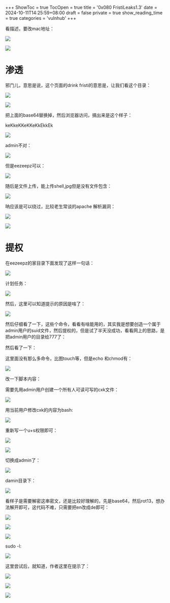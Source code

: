 +++
ShowToc = true
TocOpen = true
title = '0x080 FristiLeaks1.3'
date = 2024-10-11T14:25:59+08:00
draft = false
private = true
show_reading_time = true
categories = 'vulnhub'
+++



看描述，要改mac地址：

![](/vulnhub_img/WEBRESOURCE7cbcb733e1b1ee42b8d53ada55ff0c14image.png)

![](/vulnhub_img/WEBRESOURCE22cdc31d77af424071b51844e6dc9141image.png)

# 渗透

邪门儿，意思是说，这个页面的drink fristi的意思是，让我们看这个目录：

![](/vulnhub_img/WEBRESOURCE65c8ce50c1eab3d9279d86dbc8b47767image.png)

![](/vulnhub_img/WEBRESOURCE00711889079ee7e4c9741a0adee9e51dimage.png)

把上面的base64替换掉，然后浏览器访问，搞出来是这个样子：

keKkeKKeKKeKkEkkEk

![](/vulnhub_img/WEBRESOURCEc79b22f8f077ee98fb42f631fa0e7dd0image.png)

admin不对：

![](/vulnhub_img/WEBRESOURCE98303ddf7e04a91fc86195d5f496e617image.png)

但是eezeepz可以：

![](/vulnhub_img/WEBRESOURCE0675063cfe06ab5933de6b18d090b2b1image.png)

随后是文件上传，能上传shell,jpg但是没有文件包含：

![](/vulnhub_img/WEBRESOURCE4b9331c91a97b1f942286d5515ecaac2image.png)

呐应该是可以绕过，比较老生常谈的apache 解析漏洞：

![](/vulnhub_img/WEBRESOURCEfddf28994a9b7122fe89c05508bac2f2image.png)

![](/vulnhub_img/WEBRESOURCE46dd7f085d3897b40b7f572a1251f847image.png)

# 提权

在eezeepz的家目录下面发现了这样一句话：

![](/vulnhub_img/WEBRESOURCEa068681661dd102587820abb194a3520image.png)

计划任务：

![](/vulnhub_img/WEBRESOURCE9c40374329eefd3c82252362bc537fa6image.png)

然后，这里可以知道提示的原因是啥了：

![](/vulnhub_img/WEBRESOURCEa81f153d8cbee3660747b9236e5905c2image.png)

然后仔细看了一下，这些个命令，看看有啥能用的，其实我是想要创造一个属于admin用户的suid文件，然后提权的，但是试了半天没成功，看看网上的思路，是把admin用户的目录给777了：

然后看了一下：

这里面没有那么多命令，比图touch等，但是echo 和chmod有：

![](/vulnhub_img/WEBRESOURCEc3d83a01ccb4ac445f78281e18dba99eimage.png)

改一下脚本内容：

需要先用admin用户创建一个所有人可读可写的cxk文件：

![](/vulnhub_img/WEBRESOURCE67ad04eea8620e72fc19b6969f6e9af3image.png)

用当前用户修改cxk的内容为bash:

![](/vulnhub_img/WEBRESOURCEc9afa68897e0499c8a70f58b0675c429image.png)

重新写一个u+s权限即可：

![](/vulnhub_img/WEBRESOURCEedd0bb03c921141f29f1c0fc7a04503aimage.png)

![](/vulnhub_img/WEBRESOURCEec93b43361685d7037a470fab09917c8image.png)

切换成admin了：

![](/vulnhub_img/WEBRESOURCE139b4ee36b30b18f65bd8348a0cb57e5image.png)

damin目录下：

![](/vulnhub_img/WEBRESOURCE3b7ca5dc3c6e8d5320933e91933ac112image.png)

看样子是需要解密这串密文，还是比较好理解的，先是base64，然后rot13，想办法解开即可，这代码不难，只需要把en改成de即可：

![](/vulnhub_img/WEBRESOURCE0bad58714866f72484684c3d959306aeimage.png)

![](/vulnhub_img/WEBRESOURCEe8915ff60022cc426fb81603a61d2aa7image.png)

![](/vulnhub_img/WEBRESOURCEe9032ac27a5f80d87422861a93e1bf38image.png)

sudo -l:

![](/vulnhub_img/WEBRESOURCEc85f58a2e71f9b073d61af3e869c124bimage.png)

这里尝试后，就知道，作者这里在提示了：

![](/vulnhub_img/WEBRESOURCE62c480efd0cfd3d75a81fc8f79e4b16aimage.png)

![](/vulnhub_img/WEBRESOURCEc6dd12379b98b952cce136f9aed5f987image.png)

![](/vulnhub_img/WEBRESOURCE4ed9ab3397631744875e7ae63b37ab83image.png)